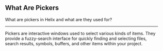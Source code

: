 ## What Are Pickers

What are pickers in Helix and what are they used for?

---

Pickers are interactive windows used to select various kinds of items. They provide a fuzzy-search interface for quickly finding and selecting files, search results, symbols, buffers, and other items within your project.

